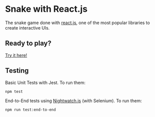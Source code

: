 Snake with React.js
==========

The snake game done with [react.js](https://reactjs.org/), one of the most popular libraries to create interactive UIs.


Ready to play?
-----
[Try it here!](https://juancaacuna.github.io/snake-react/)


Testing
-----

Basic Unit Tests with Jest.
To run them:
```bash
npm test
```

End-to-End tests using [Nightwatch.js](http://nightwatchjs.org/) (with Selenium).
To run them:
```bash
npm run test:end-to-end
```
